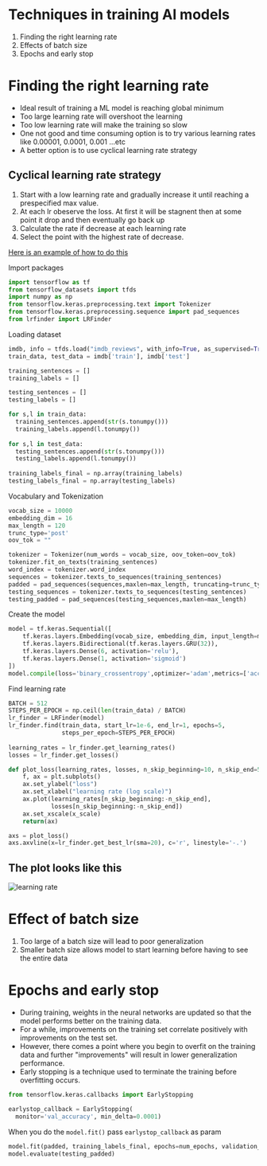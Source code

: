 # Techniques in training AI models

1. Finding the right learning rate
2. Effects of batch size
3. Epochs and early stop

# Finding the right learning rate

- Ideal result of training a ML model is reaching global minimum
- Too large learning rate will overshoot the learning
- Too low learning rate will make the training so slow
- One not good and time consuming option is to try various learning rates like 0.00001, 0.0001, 0.001 ...etc
- A better option is to use cyclical learning rate strategy 

## Cyclical learning rate strategy

1. Start with a low learning rate and gradually increase it until reaching a prespecified max value.
2. At each lr obeserve the loss. At first it will be stagnent then at some point it drop and then eventually go back up
3. Calculate the rate if decrease at each learning rate
4. Select the point with the highest rate of decrease.

[Here is an example of how to do this](https://github.com/beringresearch/lrfinder/tree/master/examples)

Import packages

```python
import tensorflow as tf
from tensorflow_datasets import tfds
import numpy as np
from tensorflow.keras.preprocessing.text import Tokenizer
from tensorflow.keras.preprocessing.sequence import pad_sequences
from lrfinder import LRFinder
```

Loading dataset

```python
imdb, info = tfds.load("imdb_reviews", with_info=True, as_supervised=True)
train_data, test_data = imdb['train'], imdb['test']

training_sentences = []
training_labels = []

testing_sentences = []
testing_labels = []

for s,l in train_data:
  training_sentences.append(str(s.tonumpy()))
  training_labels.append(l.tonumpy())
  
for s,l in test_data:
  testing_sentences.append(str(s.tonumpy()))
  testing_labels.append(l.tonumpy())
  
training_labels_final = np.array(training_labels)
testing_labels_final = np.array(testing_labels)
```

Vocabulary and Tokenization

```python
vocab_size = 10000
embedding_dim = 16
max_length = 120
trunc_type='post'
oov_tok = ""

tokenizer = Tokenizer(num_words = vocab_size, oov_token=oov_tok) 
tokenizer.fit_on_texts(training_sentences) 
word_index = tokenizer.word_index
sequences = tokenizer.texts_to_sequences(training_sentences) 
padded = pad_sequences(sequences,maxlen=max_length, truncating=trunc_type)
testing_sequences = tokenizer.texts_to_sequences(testing_sentences)
testing_padded = pad_sequences(testing_sequences,maxlen=max_length)
```

Create the model

```python
model = tf.keras.Sequential([
    tf.keras.layers.Embedding(vocab_size, embedding_dim, input_length=max_length),
    tf.keras.layers.Bidirectional(tf.keras.layers.GRU(32)),
    tf.keras.layers.Dense(6, activation='relu'),
    tf.keras.layers.Dense(1, activation='sigmoid')
])
model.compile(loss='binary_crossentropy',optimizer='adam',metrics=['accuracy'])
```

Find learning rate

```python
BATCH = 512
STEPS_PER_EPOCH = np.ceil(len(train_data) / BATCH)
lr_finder = LRFinder(model)
lr_finder.find(train_data, start_lr=1e-6, end_lr=1, epochs=5,
               steps_per_epoch=STEPS_PER_EPOCH)
               
learning_rates = lr_finder.get_learning_rates()
losses = lr_finder.get_losses()

def plot_loss(learning_rates, losses, n_skip_beginning=10, n_skip_end=5, x_scale='log'):
    f, ax = plt.subplots()
    ax.set_ylabel("loss")
    ax.set_xlabel("learning rate (log scale)")
    ax.plot(learning_rates[n_skip_beginning:-n_skip_end],
            losses[n_skip_beginning:-n_skip_end])
    ax.set_xscale(x_scale)
    return(ax)

axs = plot_loss()
axs.axvline(x=lr_finder.get_best_lr(sma=20), c='r', linestyle='-.')
```

## The plot looks like this

![learning rate](https://github.com/tinkerhub/Practical-AI-Bootcamp/blob/main/Resources/Day%204/Screenshot%202021-08-28%20at%206.06.37%20PM.png)


# Effect of batch size
1. Too large of a batch size will lead to poor generalization
2. Smaller batch size allows model to start learning before having to see the entire data

# Epochs and early stop 

- During training, weights in the neural networks are updated so that the model performs better on the training data.
- For a while, improvements on the training set correlate positively with improvements on the test set.
- However, there comes a point where you begin to overfit on the training data and further "improvements" will result in lower generalization performance.
- Early stopping is a technique used to terminate the training before overfitting occurs.

```python
from tensorflow.keras.callbacks import EarlyStopping

earlystop_callback = EarlyStopping(
  monitor='val_accuracy', min_delta=0.0001)
```

When you do the `model.fit()` pass `earlystop_callback` as param 

```python
model.fit(padded, training_labels_final, epochs=num_epochs, validation_data=(testing_padded, testing_labels_final), callbacks=[earlystop_callback])
model.evaluate(testing_padded)
```

